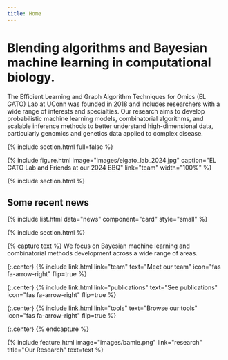 ```yaml
---
title: Home
---
```


# Blending algorithms and Bayesian machine learning in computational biology.

The Efficient Learning and Graph Algorithm Techniques for Omics (EL GATO) Lab at UConn was founded in 2018 and includes researchers with a wide range of interests and specialties. Our research aims to develop probabilistic machine learning models, combinatorial algorithms, and scalable inference methods to better understand high-dimensional data, particularly genomics and genetics data applied to complex disease. 

{% include section.html full=false %}

{%
  include figure.html
  image="images/elgato_lab_2024.jpg"
  caption="EL GATO Lab and Friends at our 2024 BBQ"
  link="team"
  width="100%"
%}

{% include section.html %}


## Some recent news

{%
  include list.html
  data="news"
  component="card"
  style="small"
%}


{% include section.html %}

{% capture text %}
We focus on Bayesian machine learning and combinatorial methods development across a wide range of areas. 

{:.center}
{%
  include link.html
  link="team"
  text="Meet our team"
  icon="fas fa-arrow-right"
  flip=true
%}

{:.center}
{%
  include link.html
  link="publications"
  text="See publications"
  icon="fas fa-arrow-right"
  flip=true
%}

{:.center}
{%
  include link.html
  link="tools"
  text="Browse our tools"
  icon="fas fa-arrow-right"
  flip=true
%}

{:.center}
{% endcapture %}

{%
  include feature.html
  image="images/bamie.png"
  link="research"
  title="Our Research"
  text=text
%}

